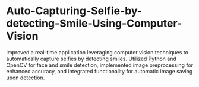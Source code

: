 # Auto-Capturing-Selfie-by-detecting-Smile-Using-Computer-Vision
Improved a real-time application leveraging computer vision techniques to automatically capture selfies by detecting smiles. Utilized Python and OpenCV for face and smile detection, implemented image preprocessing for enhanced accuracy, and integrated functionality for automatic image saving upon detection.
